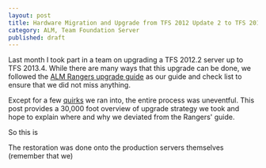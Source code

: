 ```yaml
---
layout: post
title: Hardware Migration and Upgrade from TFS 2012 Update 2 to TFS 2013 Update 4  
category: ALM, Team Foundation Server
published: draft
---
```


Last month I took part in a team on upgrading a TFS 2012.2 server up to TFS 2013.4. While there are many ways that this upgrade can be done, we followed the 
[ALM Rangers upgrade guide](http://vsarupgradeguide.codeplex.com/) as our guide and check list to ensure that we did not miss anything.

Except for a few [quirks](/2015/01/tfs-scheduled-backups-not-working-quiesced/) we ran into, the entire process was uneventful. This post provides a 30,000 foot overview of upgrade strategy we took and hope to explain where and why we deviated from the Rangers' guide.

So this is


The restoration was done onto the production servers themselves (remember that we)
  



